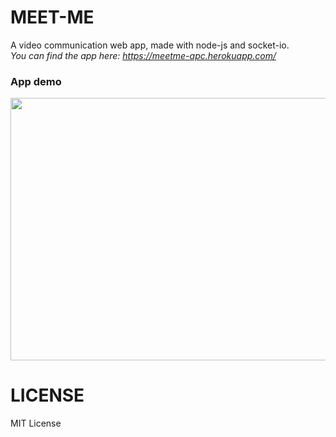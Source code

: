 # MEET-ME

A video communication web app, made with node-js and socket-io.<br/>
*You can find the app here: https://meetme-apc.herokuapp.com/*

### App demo
<img src="https://drive.google.com/uc?export=view&id=1IwLsf_vlmY-dw1vOmz08GeACFHpUr4eo" width="720" height="420" /><br/>


# LICENSE

MIT License
